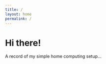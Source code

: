 ```yaml
---
title: /
layout: home
permalink: /
---
```


# Hi there!

> 

A record of my simple home computing setup...

>
